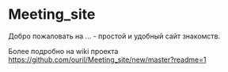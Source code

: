 # Meeting_site
Добро пожаловать на ...  - простой и удобный сайт знакомств.

Более подробно на wiki проекта
https://github.com/ouril/Meeting_site/new/master?readme=1
